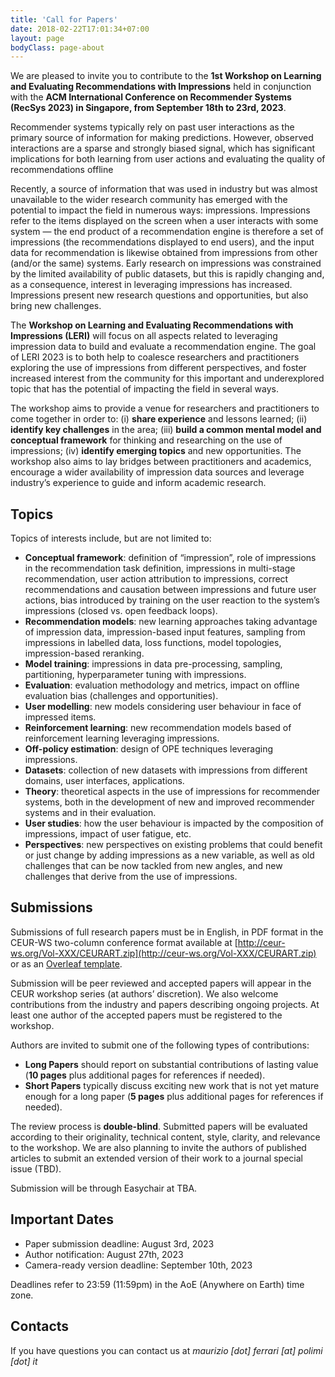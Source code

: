```yaml
---
title: 'Call for Papers'
date: 2018-02-22T17:01:34+07:00
layout: page
bodyClass: page-about
---
```



We are pleased to invite you to contribute to the **1st Workshop on Learning and Evaluating Recommendations with Impressions** held in conjunction with the **ACM International Conference on Recommender Systems (RecSys 2023) in Singapore, from September 18th to 23rd, 2023**. 

Recommender systems typically rely on past user interactions as the primary source of information for making predictions. However, observed interactions are a sparse and strongly biased signal, which has significant implications for both learning from user actions and evaluating the quality of recommendations offline 

Recently, a source of information that was used in industry but was almost unavailable to the wider research community has emerged with the potential to impact the field in numerous ways: impressions. Impressions refer to the items displayed on the screen when a user interacts with some system — the end product of a recommendation engine is therefore  a set of impressions (the recommendations displayed to end users), and the input data for recommendation is likewise obtained from impressions from other (and/or the same) systems. Early research on impressions was constrained by the limited availability of public datasets, but this is rapidly changing and, as a consequence, interest in leveraging impressions has increased. Impressions present new research questions and opportunities, but also bring new challenges.  

 

The **Workshop on Learning and Evaluating Recommendations with Impressions (LERI)** will focus on all aspects related to leveraging impression data to build and evaluate a recommendation engine. The goal of LERI 2023 is to both help to coalesce researchers and practitioners exploring the use of impressions from different perspectives, and foster increased interest from the community for this important and underexplored topic that has the potential of impacting the field in several ways. 

The workshop aims to provide a venue for researchers and practitioners to come together in order to: (i) **share experience** and lessons learned; (ii) **identify key challenges** in the area; (iii) **build a common mental model and conceptual framework** for thinking and researching on the use of impressions; (iv) **identify emerging topics** and new opportunities. The workshop also aims to lay bridges between practitioners and academics, encourage a wider availability of impression data sources and leverage industry’s experience to guide and inform academic research. 

 

 

## Topics 

Topics of interests include, but are not limited to: 

- **Conceptual framework**: definition of “impression”, role of impressions in the recommendation task definition, impressions in multi-stage recommendation, user action attribution to impressions, correct recommendations and causation between impressions and future user actions, bias introduced by training on the user reaction to the system’s impressions (closed vs. open feedback loops). 
- **Recommendation models**: new learning approaches taking advantage of impression data, impression-based input features, sampling from impressions in labelled data, loss functions, model topologies, impression-based reranking. 
- **Model training**: impressions in data pre-processing, sampling, partitioning, hyperparameter tuning with impressions. 
- **Evaluation**: evaluation methodology and metrics, impact on offline evaluation bias (challenges and opportunities). 
- **User modelling**: new models considering user behaviour in face of impressed items. 
- **Reinforcement learning**: new recommendation models based of reinforcement learning leveraging impressions. 
- **Off-policy estimation**: design of OPE techniques leveraging impressions. 
- **Datasets**: collection of new datasets with impressions from different domains, user interfaces, applications. 
- **Theory**: theoretical aspects in the use of impressions for recommender systems, both in the development of new and improved recommender systems and in their evaluation.  
- **User studies**: how the user behaviour is impacted by the composition of impressions, impact of user fatigue, etc.  
- **Perspectives**: new perspectives on existing problems that could benefit or just change by adding impressions as a new variable, as well as old challenges that can be now tackled from new angles, and new challenges that derive from the use of impressions. 

 

## Submissions 

Submissions of full research papers must be in English, in PDF format in the CEUR-WS two-column conference format available at [http://ceur-ws.org/Vol-XXX/CEURART.zip](http://ceur-ws.org/Vol-XXX/CEURART.zip) or as an [Overleaf template](https://www.overleaf.com/latex/templates/template-for-submissions-to-ceur-workshop-proceedings-ceur-ws-dot-org/hpvjjzhjxzjk). 

Submission will be peer reviewed and accepted papers will appear in the CEUR workshop series (at authors’ discretion). We also welcome contributions from the industry and papers describing ongoing projects. At least one author of the accepted papers must be registered to the workshop. 

Authors are invited to submit one of the following types of contributions: 
- **Long Papers** should report on substantial contributions of lasting value (**10 pages** plus additional pages for references if needed).  
- **Short Papers** typically discuss exciting new work that is not yet mature enough for a long paper (**5 pages** plus additional pages for references if needed).  

 

The review process is **double-blind**. Submitted papers will be evaluated according to their originality, technical content, style, clarity, and relevance to the workshop. We are also planning to invite the authors of published articles to submit an extended version of their work to a journal special issue (TBD). 


Submission will be through Easychair at TBA. 


## Important Dates 

- Paper submission deadline: August 3rd, 2023 
- Author notification: August 27th, 2023 
- Camera-ready version deadline: September 10th, 2023 

Deadlines refer to 23:59 (11:59pm) in the AoE (Anywhere on Earth) time zone. 

## Contacts

If you have questions you can contact us at *maurizio [dot] ferrari [at] polimi [dot] it*

